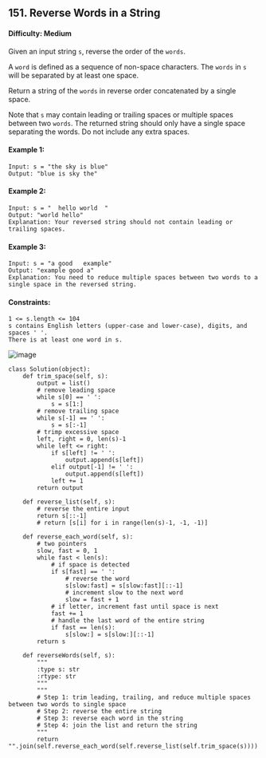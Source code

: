 ## 151. Reverse Words in a String


#### Difficulty: Medium

Given an input string ```s```, reverse the order of the ```words```.

A ```word``` is defined as a sequence of non-space characters. The ```words``` in ```s``` will be separated by at least one space.

Return a string of the ```words``` in reverse order concatenated by a single space.

Note that ```s``` may contain leading or trailing spaces or multiple spaces between two ```words```. The returned string should only have a single space separating the words. Do not include any extra spaces.

#### Example 1:
```
Input: s = "the sky is blue"
Output: "blue is sky the"
```

#### Example 2:
```
Input: s = "  hello world  "
Output: "world hello"
Explanation: Your reversed string should not contain leading or trailing spaces.
```

#### Example 3:
```
Input: s = "a good   example"
Output: "example good a"
Explanation: You need to reduce multiple spaces between two words to a single space in the reversed string.
```

#### Constraints:
```
1 <= s.length <= 104
s contains English letters (upper-case and lower-case), digits, and spaces ' '.
There is at least one word in s.
```

![image](https://leetcode.com/problems/reverse-words-in-a-string/Figures/151/reverse_whole2.png)

```{Python}
class Solution(object):
    def trim_space(self, s):
        output = list()
        # remove leading space
        while s[0] == ' ':
            s = s[1:]
        # remove trailing space
        while s[-1] == ' ':
            s = s[:-1]
        # trimp excessive space
        left, right = 0, len(s)-1        
        while left <= right:
            if s[left] != ' ':
                output.append(s[left])
            elif output[-1] != ' ':
                output.append(s[left])
            left += 1
        return output
                
    def reverse_list(self, s):
        # reverse the entire input
        return s[::-1]
        # return [s[i] for i in range(len(s)-1, -1, -1)]
        
    def reverse_each_word(self, s):
        # two pointers
        slow, fast = 0, 1
        while fast < len(s):
            # if space is detected
            if s[fast] == ' ':
                # reverse the word
                s[slow:fast] = s[slow:fast][::-1]
                # increment slow to the next word
                slow = fast + 1
            # if letter, increment fast until space is next
            fast += 1
            # handle the last word of the entire string
            if fast == len(s):
                s[slow:] = s[slow:][::-1]
        return s
        
    def reverseWords(self, s):
        """
        :type s: str
        :rtype: str
        """
        """
        # Step 1: trim leading, trailing, and reduce multiple spaces between two words to single space
        # Step 2: reverse the entire string
        # Step 3: reverse each word in the string
        # Step 4: join the list and return the string
        """
        return "".join(self.reverse_each_word(self.reverse_list(self.trim_space(s))))
```
